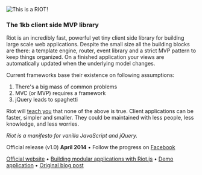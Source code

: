 
![This is a RIOT!](https://muut.com/m/img/riotjs/riot.png)

### The 1kb client side MVP library

Riot is an incredibly fast, powerful yet tiny client side library for building large scale web applications. Despite the small size all the building blocks are there: a template engine, router, event library and a strict MVP pattern to keep things organized. On a finished application your views are automatically updated when the underlying model changes.

Current frameworks base their existence on following assumptions:

1. There's a big mass of common problems
2. MVC (or MVP) requires a framework
3. jQuery leads to spaghetti

Riot will [teach you](https://muut.com/riotjs/docs/) that none of the above is true. Client applications can be faster, simpler and smaller. They could be maintained with less people, less knowledge, and less worries.

*Riot is a manifesto for vanilla JavaScript and jQuery.*

Official release (v1.0) **April 2014** &bull; Follow the progress on [Facebook](https://www.facebook.com/getmuut/posts/608060729258518)

[Official website](https://muut.com/riotjs/) &bull;
[Building modular applications with Riot.js](https://muut.com/riotjs/docs/) &bull;
[Demo application](https://muut.com/riotjs/demo/) &bull;
[Original blog post](https://muut.com/blog/technology/riotjs-the-1kb-mvp-framework.html)